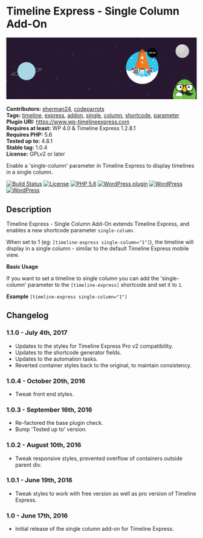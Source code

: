 # Timeline Express - Single Column Add-On #
![Banner Image](wp-org-assets/banner-772x250.jpg)

**Contributors:** [eherman24](https://profiles.wordpress.org/eherman24), [codeparrots](https://profiles.wordpress.org/codeparrots)  
**Tags:** [timeline](https://wordpress.org/themes/tags/timeline/), [express](https://wordpress.org/themes/tags/express/), [addon](https://wordpress.org/themes/tags/addon/), [single](https://wordpress.org/themes/tags/single/), [column](https://wordpress.org/themes/tags/column/), [shortcode](https://wordpress.org/themes/tags/shortcode/), [parameter](https://wordpress.org/themes/tags/parameter/)  
**Plugin URI:** https://www.wp-timelineexpress.com  
**Requires at least:** WP 4.0 & Timeline Express 1.2.8.1  
**Requires PHP:** 5.6  
**Tested up to:** 4.8.1  
**Stable tag:** 1.0.4  
**License:** GPLv2 or later  

Enable a 'single-column' parameter in Timeline Express to display timelines in a single column.

[![Build Status](https://travis-ci.org/CodeParrots/timeline-express-single-column-add-on.svg?branch=master)](https://travis-ci.org/CodeParrots/timeline-express-single-column-add-on) [![License](https://img.shields.io/badge/license-GPL--2.0-brightgreen.svg)](https://github.com/CodeParrots/timeline-express-single-column-add-on/blob/master/license.txt) [![PHP 5.6](https://img.shields.io/badge/php-5.6-8892bf.svg)](https://secure.php.net/supported-versions.php) [![WordPress plugin](https://img.shields.io/wordpress/plugin/v/timeline-express-single-column-add-on.svg)](https://wordpress.org/plugins/timeline-express-single-column-add-on/) [![WordPress](https://img.shields.io/wordpress/v/timeline-express-single-column-add-on.svg)](https://img.shields.io/wordpress/v/timeline-express-single-column-add-on.svg) [![WordPress](https://img.shields.io/wordpress/plugin/dt/timeline-express-single-column-add-on.svg)](https://wordpress.org/plugins/timeline-express-single-column-add-on/)  

## Description ##

Timeline Express - Single Column Add-On extends Timeline Express, and enables a new shortcode parameter `single-column`.

When set to 1 (eg: `[timeline-express single-column="1"]`), the timeline will display in a single column - similar to the default Timeline Express mobile view.

**Basic Usage**

If you want to set a timeline to single column you can add the 'single-column' parameter to the `[timeline-express]` shortcode and set it to `1`.

**Example**
`[timeline-express single-column="1"]`

## Changelog ##

### 1.1.0 - July 4th, 2017 ###
* Updates to the styles for Timeline Express Pro v2 compatibility.
* Updates to the shortcode generator fields.
* Updates to the automation tasks.
* Reverted container styles back to the original, to maintain consistency.

### 1.0.4 - October 20th, 2016 ###
* Tweak front end styles.

### 1.0.3 - September 16th, 2016 ###
* Re-factored the base plugin check.
* Bump 'Tested up to' version.

### 1.0.2 - August 10th, 2016 ###
* Tweak responsive styles, prevented overflow of containers outside parent div.

### 1.0.1 - June 19th, 2016 ###
* Tweak styles to work with free version as well as pro version of Timeline Express.

### 1.0 - June 17th, 2016 ###
* Initial release of the single column add-on for Timeline Express.
